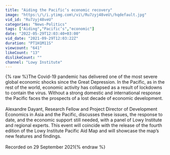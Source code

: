 ```yaml
---
title: "Aiding the Pacific’s economic recovery"
image: "https:\/\/i.ytimg.com\/vi\/Ru7zyj48veU\/hqdefault.jpg"
vid_id: "Ru7zyj48veU"
categories: "News-Politics"
tags: ["Aiding","Pacific’s","economic"]
date: "2022-05-29T12:03:40+03:00"
vid_date: "2021-09-29T12:03:22Z"
duration: "PT1H1M11S"
viewcount: "641"
likeCount: "13"
dislikeCount: ""
channel: "Lowy Institute"
---
```

{% raw %}The Covid-19 pandemic has delivered one of the most severe global economic shocks since the Great Depression. In the Pacific, as in the rest of the world, economic activity has collapsed as a result of lockdowns to contain the virus. Without a strong domestic and international response the Pacific faces the prospects of a lost decade of economic development.<br /><br />Alexandre Dayant, Research Fellow and Project Director of Development Economics in Asia and the Pacific, discusses these issues, the response to date, and the economic support still needed, with a panel of Lowy Institute and regional experts. This event will coincide with the release of the fourth edition of the Lowy Institute Pacific Aid Map and will showcase the map’s new features and findings.<br /><br />Recorded on 29 September 2021{% endraw %}

